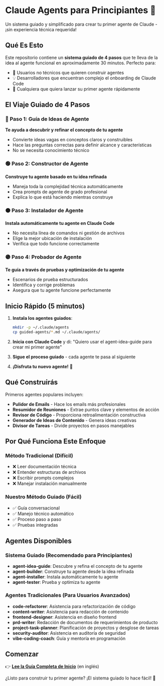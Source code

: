 # Claude Agents para Principiantes 🚀

Un sistema guiado y simplificado para crear tu primer agente de Claude - ¡sin experiencia técnica requerida!

## Qué Es Esto

Este repositorio contiene un **sistema guiado de 4 pasos** que te lleva de la idea al agente funcional en aproximadamente 30 minutos. Perfecto para:
- 🎯 Usuarios no técnicos que quieren construir agentes
- 💡 Desarrolladores que encuentran complejo el onboarding de Claude Code
- 🚀 Cualquiera que quiera lanzar su primer agente rápidamente

## El Viaje Guiado de 4 Pasos

### 🔵 Paso 1: Guía de Ideas de Agente
**Te ayuda a descubrir y refinar el concepto de tu agente**
- Convierte ideas vagas en conceptos claros y construibles
- Hace las preguntas correctas para definir alcance y características
- No se necesita conocimiento técnico

### 🟢 Paso 2: Constructor de Agente
**Construye tu agente basado en tu idea refinada**
- Maneja toda la complejidad técnica automáticamente
- Crea prompts de agente de grado profesional
- Explica lo que está haciendo mientras construye

### 🟠 Paso 3: Instalador de Agente
**Instala automáticamente tu agente en Claude Code**
- No necesita línea de comandos ni gestión de archivos
- Elige la mejor ubicación de instalación
- Verifica que todo funcione correctamente

### 🟣 Paso 4: Probador de Agente
**Te guía a través de pruebas y optimización de tu agente**
- Escenarios de prueba estructurados
- Identifica y corrige problemas
- Asegura que tu agente funcione perfectamente

## Inicio Rápido (5 minutos)

1. **Instala los agentes guiados**:
   ```bash
   mkdir -p ~/.claude/agents
   cp guided-agents/*.md ~/.claude/agents/
   ```

2. **Inicia con Claude Code** y di:
   "Quiero usar el agent-idea-guide para crear mi primer agente"

3. **Sigue el proceso guiado** - cada agente te pasa al siguiente

4. **¡Disfruta tu nuevo agente!** 🎉

## Qué Construirás

Primeros agentes populares incluyen:
- **Pulidor de Emails** - Hace los emails más profesionales
- **Resumidor de Reuniones** - Extrae puntos clave y elementos de acción
- **Revisor de Código** - Proporciona retroalimentación constructiva
- **Generador de Ideas de Contenido** - Genera ideas creativas
- **Divisor de Tareas** - Divide proyectos en pasos manejables

## Por Qué Funciona Este Enfoque

### Método Tradicional (Difícil)
- ❌ Leer documentación técnica
- ❌ Entender estructuras de archivos
- ❌ Escribir prompts complejos
- ❌ Manejar instalación manualmente

### Nuestro Método Guiado (Fácil)
- ✅ Guía conversacional
- ✅ Manejo técnico automático
- ✅ Proceso paso a paso
- ✅ Pruebas integradas

## Agentes Disponibles

### Sistema Guiado (Recomendado para Principiantes)
- **agent-idea-guide**: Descubre y refina el concepto de tu agente
- **agent-builder**: Construye tu agente desde la idea refinada
- **agent-installer**: Instala automáticamente tu agente
- **agent-tester**: Prueba y optimiza tu agente

### Agentes Tradicionales (Para Usuarios Avanzados)
- **code-refactorer**: Asistencia para refactorización de código
- **content-writer**: Asistencia para redacción de contenido
- **frontend-designer**: Asistencia en diseño frontend
- **prd-writer**: Redacción de documentos de requerimientos de producto
- **project-task-planner**: Planificación de proyectos y desglose de tareas
- **security-auditor**: Asistencia en auditoría de seguridad
- **vibe-coding-coach**: Guía y mentoría en programación

## Comenzar

👉 **[Lee la Guía Completa de Inicio](GETTING_STARTED.md)** (en inglés)

¿Listo para construir tu primer agente? ¡El sistema guiado lo hace fácil! 🚀
